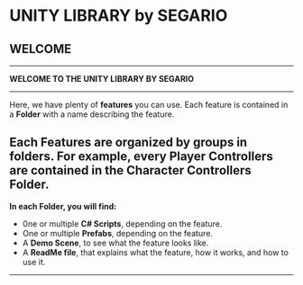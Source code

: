 # UNITY LIBRARY by SEGARIO

## WELCOME

---

**WELCOME TO THE UNITY LIBRARY BY SEGARIO**

---

Here, we have plenty of **features** you can use. Each feature is contained in a **Folder** with a name describing the feature.

Each Features are organized by **groups** in folders. For example, every **Player Controllers** are contained in the **Character Controllers Folder**.
---

**In each Folder, you will find:**

- 0ne or multiple **C# Scripts**, depending on the feature.
- One or multiple **Prefabs**, depending on the feature.
- A **Demo Scene**, to see what the feature looks like.
- A **ReadMe file**, that explains what the feature, how it works, and how to use it.

---





